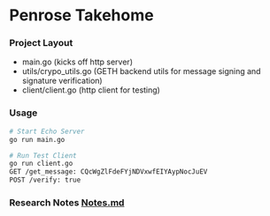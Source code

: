 # Penrose Takehome

### Project Layout
- main.go (kicks off http server)
- utils/crypo_utils.go (GETH backend utils for message signing and signature verification) 
- client/client.go (http client for testing)

### Usage
``` bash
# Start Echo Server
go run main.go  

# Run Test Client
go run client.go 
GET /get_message: CQcWgZlFdeFYjNDVxwfEIYAypNocJuEV
POST /verify: true
```

### Research Notes [Notes.md](https://github.com/wrinkledeth/penrose_takehome/blob/main/Notes.md)